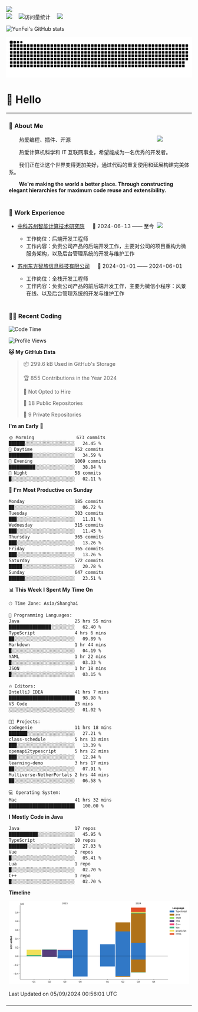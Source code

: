   <!-- dynamic typing effect 动态打字效果 -->
  <div>
    <a href="http://yunfei.plus">
      <img src="https://readme-typing-svg.demolab.com?font=Fira+Code&pause=1000&width=435&lines=console.log(%22Hello%2C%20World%22);祝您今天愉快!&center=true&size=27" />
    </a>
  </div>

  <div>
    <a href="http://yunfei.plus/"><img src="https://img.shields.io/badge/Website-博客-8c36db" /></a>&emsp;
    <!-- visitor -->
    <img src="https://komarev.com/ghpvc/?username=yunfeidog&label=Views&color=orange&style=flat" alt="访问量统计" />&emsp;
    <!-- wakatime -->    
    <a href="https://wakatime.com/@yunfeidog"><img src="https://wakatime.com/badge/user/42d0678c-368b-448b-9a77-5d21c5b55352.svg" /></a>
  </div>

![YunFei's GitHub stats](https://github-readme-stats.vercel.app/api?username=yunfeidog)

![snake](./dist/github-contribution-grid-snake.svg)

#  🙋 Hello

<table>


<tr><td>

### 🤺 About Me

<img align="right" width="88" src="https://cdn.jsdelivr.net/gh/yunfeidog/yunfeidog/assets/images/jobs.png" />

<p>&emsp;&emsp;热爱编程、插件、开源</p>
<p>&emsp;&emsp;热爱计算机科学和 IT 互联网事业，希望能成为一名优秀的开发者。</p>
<p>&emsp;&emsp;我们正在让这个世界变得更加美好，通过代码的重复使用和延展构建完美体系。</p>
<p>&emsp;&emsp;<strong>We're making the world a better place. Through constructing elegant hierarchies for maximum code reuse and extensibility.</strong></p>

</td></tr> 

<tr><td>

### 🏢 Work Experience

<img align="right" width="88" src="https://cdn.jsdelivr.net/gh/yunfeidog/yunfeidog/assets/images/yuanze.png" />

- [中科苏州智能计算技术研究院](http://iict.ac.cn/sy) &emsp; 📌 2024-06-13 —— 至今

  - 工作岗位：后端开发工程师
  - 工作内容：负责公司产品的后端开发工作，主要对公司的项目重构为微服务架构，以及后台管理系统的开发与维护工作

- [苏州东方智旅信息科技有限公司](http://www.leyoobao.com/) &emsp; 📌 2024-01-01 —— 2024-06-01

    - 工作岗位：全栈开发工程师
    - 工作内容：负责公司产品的前后端开发工作，主要为微信小程序：风景在线、以及后台管理系统的开发与维护工作


</td></tr>

<tr><td>

### 👩‍💻 Recent Coding
<!--START_SECTION:waka-->
![Code Time](http://img.shields.io/badge/Code%20Time-1%2C712%20hrs%2022%20mins-blue)

![Profile Views](http://img.shields.io/badge/Profile%20Views-1-blue)

**🐱 My GitHub Data** 

> 📦 299.6 kB Used in GitHub's Storage 
 > 
> 🏆 855 Contributions in the Year 2024
 > 
> 🚫 Not Opted to Hire
 > 
> 📜 18 Public Repositories 
 > 
> 🔑 9 Private Repositories 
 > 
**I'm an Early 🐤** 

```text
🌞 Morning                673 commits         ██████░░░░░░░░░░░░░░░░░░░   24.45 % 
🌆 Daytime                952 commits         █████████░░░░░░░░░░░░░░░░   34.59 % 
🌃 Evening                1069 commits        ██████████░░░░░░░░░░░░░░░   38.84 % 
🌙 Night                  58 commits          █░░░░░░░░░░░░░░░░░░░░░░░░   02.11 % 
```
📅 **I'm Most Productive on Sunday** 

```text
Monday                   185 commits         ██░░░░░░░░░░░░░░░░░░░░░░░   06.72 % 
Tuesday                  303 commits         ███░░░░░░░░░░░░░░░░░░░░░░   11.01 % 
Wednesday                315 commits         ███░░░░░░░░░░░░░░░░░░░░░░   11.45 % 
Thursday                 365 commits         ███░░░░░░░░░░░░░░░░░░░░░░   13.26 % 
Friday                   365 commits         ███░░░░░░░░░░░░░░░░░░░░░░   13.26 % 
Saturday                 572 commits         █████░░░░░░░░░░░░░░░░░░░░   20.78 % 
Sunday                   647 commits         ██████░░░░░░░░░░░░░░░░░░░   23.51 % 
```


📊 **This Week I Spent My Time On** 

```text
🕑︎ Time Zone: Asia/Shanghai

💬 Programming Languages: 
Java                     25 hrs 55 mins      ████████████████░░░░░░░░░   62.40 % 
TypeScript               4 hrs 6 mins        ██░░░░░░░░░░░░░░░░░░░░░░░   09.89 % 
Markdown                 1 hr 44 mins        █░░░░░░░░░░░░░░░░░░░░░░░░   04.19 % 
YAML                     1 hr 22 mins        █░░░░░░░░░░░░░░░░░░░░░░░░   03.33 % 
JSON                     1 hr 18 mins        █░░░░░░░░░░░░░░░░░░░░░░░░   03.15 % 

🔥 Editors: 
IntelliJ IDEA            41 hrs 7 mins       █████████████████████████   98.98 % 
VS Code                  25 mins             ░░░░░░░░░░░░░░░░░░░░░░░░░   01.02 % 

🐱‍💻 Projects: 
codegenie                11 hrs 18 mins      ███████░░░░░░░░░░░░░░░░░░   27.21 % 
class-schedule           5 hrs 33 mins       ███░░░░░░░░░░░░░░░░░░░░░░   13.39 % 
openapi2typescript       5 hrs 22 mins       ███░░░░░░░░░░░░░░░░░░░░░░   12.94 % 
learning-demo            3 hrs 17 mins       ██░░░░░░░░░░░░░░░░░░░░░░░   07.91 % 
Multiverse-NetherPortals 2 hrs 44 mins       ██░░░░░░░░░░░░░░░░░░░░░░░   06.58 % 

💻 Operating System: 
Mac                      41 hrs 32 mins      █████████████████████████   100.00 % 
```

**I Mostly Code in Java** 

```text
Java                     17 repos            ███████████░░░░░░░░░░░░░░   45.95 % 
TypeScript               10 repos            ███████░░░░░░░░░░░░░░░░░░   27.03 % 
Vue                      2 repos             █░░░░░░░░░░░░░░░░░░░░░░░░   05.41 % 
Lua                      1 repo              █░░░░░░░░░░░░░░░░░░░░░░░░   02.70 % 
C++                      1 repo              █░░░░░░░░░░░░░░░░░░░░░░░░   02.70 % 
```



**Timeline**

![Lines of Code chart](https://raw.githubusercontent.com/yunfeidog/yunfeidog/main/assets/bar_graph.png)


 Last Updated on 05/09/2024 00:56:01 UTC
<!--END_SECTION:waka-->

</td></tr>




<tr><td>

